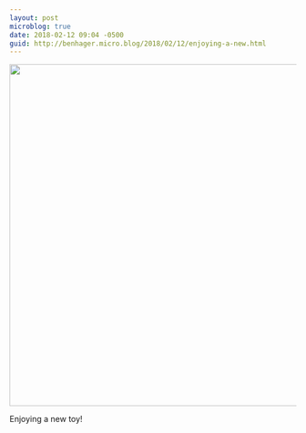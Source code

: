 ```yaml
---
layout: post
microblog: true
date: 2018-02-12 09:04 -0500
guid: http://benhager.micro.blog/2018/02/12/enjoying-a-new.html
---
```




<img src="http://hager.blog/uploads/2018/5443006332.jpg" width="600" height="600" style="height: auto;" />

Enjoying a new toy!


